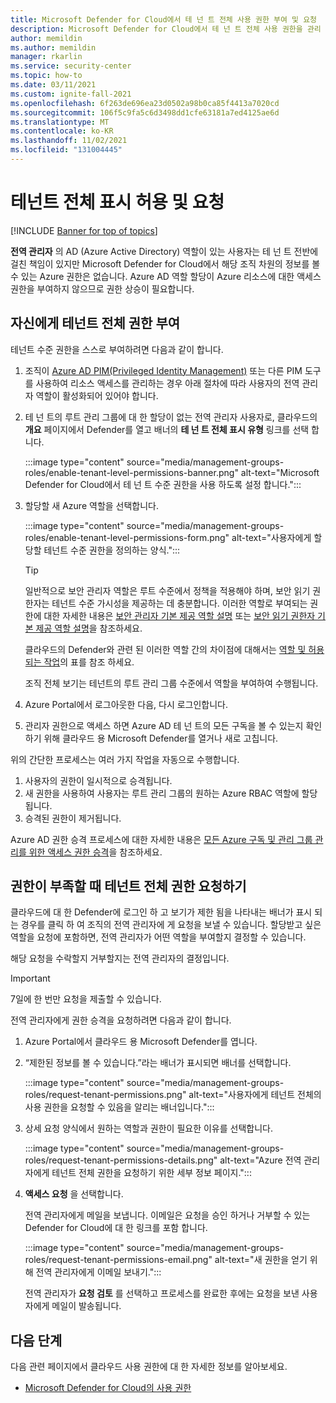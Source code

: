```yaml
---
title: Microsoft Defender for Cloud에서 테 넌 트 전체 사용 권한 부여 및 요청
description: Microsoft Defender for Cloud에서 테 넌 트 전체 사용 권한을 관리 하는 방법을 알아봅니다.
author: memildin
ms.author: memildin
manager: rkarlin
ms.service: security-center
ms.topic: how-to
ms.date: 03/11/2021
ms.custom: ignite-fall-2021
ms.openlocfilehash: 6f263de696ea23d0502a98b0ca85f4413a7020cd
ms.sourcegitcommit: 106f5c9fa5c6d3498dd1cfe63181a7ed4125ae6d
ms.translationtype: MT
ms.contentlocale: ko-KR
ms.lasthandoff: 11/02/2021
ms.locfileid: "131004445"
---
```

# <a name="grant-and-request-tenant-wide-visibility"></a>테넌트 전체 표시 허용 및 요청

[!INCLUDE [Banner for top of topics](./includes/banner.md)]

**전역 관리자** 의 AD (Azure Active Directory) 역할이 있는 사용자는 테 넌 트 전반에 걸친 책임이 있지만 Microsoft Defender for Cloud에서 해당 조직 차원의 정보를 볼 수 있는 Azure 권한은 없습니다. Azure AD 역할 할당이 Azure 리소스에 대한 액세스 권한을 부여하지 않으므로 권한 상승이 필요합니다. 

## <a name="grant-tenant-wide-permissions-to-yourself"></a>자신에게 테넌트 전체 권한 부여

테넌트 수준 권한을 스스로 부여하려면 다음과 같이 합니다.

1. 조직이 [Azure AD PIM(Privileged Identity Management)](../active-directory/privileged-identity-management/pim-configure.md) 또는 다른 PIM 도구를 사용하여 리소스 액세스를 관리하는 경우 아래 절차에 따라 사용자의 전역 관리자 역할이 활성화되어 있어야 합니다.

1. 테 넌 트의 루트 관리 그룹에 대 한 할당이 없는 전역 관리자 사용자로, 클라우드의 **개요** 페이지에서 Defender를 열고 배너의 **테 넌 트 전체 표시 유형** 링크를 선택 합니다. 

    :::image type="content" source="media/management-groups-roles/enable-tenant-level-permissions-banner.png" alt-text="Microsoft Defender for Cloud에서 테 넌 트 수준 권한을 사용 하도록 설정 합니다.":::

1. 할당할 새 Azure 역할을 선택합니다. 

    :::image type="content" source="media/management-groups-roles/enable-tenant-level-permissions-form.png" alt-text="사용자에게 할당할 테넌트 수준 권한을 정의하는 양식.":::

    > [!TIP]
    > 일반적으로 보안 관리자 역할은 루트 수준에서 정책을 적용해야 하며, 보안 읽기 권한자는 테넌트 수준 가시성을 제공하는 데 충분합니다. 이러한 역할로 부여되는 권한에 대한 자세한 내용은 [보안 관리자 기본 제공 역할 설명](../role-based-access-control/built-in-roles.md#security-admin) 또는 [보안 읽기 권한자 기본 제공 역할 설명](../role-based-access-control/built-in-roles.md#security-reader)을 참조하세요.
    >
    > 클라우드의 Defender와 관련 된 이러한 역할 간의 차이점에 대해서는 [역할 및 허용 되는 작업](permissions.md#roles-and-allowed-actions)의 표를 참조 하세요.

    조직 전체 보기는 테넌트의 루트 관리 그룹 수준에서 역할을 부여하여 수행됩니다.  

1. Azure Portal에서 로그아웃한 다음, 다시 로그인합니다.

1. 관리자 권한으로 액세스 하면 Azure AD 테 넌 트의 모든 구독을 볼 수 있는지 확인 하기 위해 클라우드 용 Microsoft Defender를 열거나 새로 고칩니다. 

위의 간단한 프로세스는 여러 가지 작업을 자동으로 수행합니다.

1. 사용자의 권한이 일시적으로 승격됩니다.
1. 새 권한을 사용하여 사용자는 루트 관리 그룹의 원하는 Azure RBAC 역할에 할당됩니다.
1. 승격된 권한이 제거됩니다.

Azure AD 권한 승격 프로세스에 대한 자세한 내용은 [모든 Azure 구독 및 관리 그룹 관리를 위한 액세스 권한 승격](../role-based-access-control/elevate-access-global-admin.md)을 참조하세요.


## <a name="request-tenant-wide-permissions-when-yours-are-insufficient"></a>권한이 부족할 때 테넌트 전체 권한 요청하기

클라우드에 대 한 Defender에 로그인 하 고 보기가 제한 됨을 나타내는 배너가 표시 되는 경우를 클릭 하 여 조직의 전역 관리자에 게 요청을 보낼 수 있습니다. 할당받고 싶은 역할을 요청에 포함하면, 전역 관리자가 어떤 역할을 부여할지 결정할 수 있습니다. 

해당 요청을 수락할지 거부할지는 전역 관리자의 결정입니다. 

> [!IMPORTANT]
> 7일에 한 번만 요청을 제출할 수 있습니다.

전역 관리자에게 권한 승격을 요청하려면 다음과 같이 합니다.

1. Azure Portal에서 클라우드 용 Microsoft Defender를 엽니다.

1. “제한된 정보를 볼 수 있습니다.”라는 배너가 표시되면 배너를 선택합니다.

    :::image type="content" source="media/management-groups-roles/request-tenant-permissions.png" alt-text="사용자에게 테넌트 전체의 사용 권한을 요청할 수 있음을 알리는 배너입니다.":::

1. 상세 요청 양식에서 원하는 역할과 권한이 필요한 이유를 선택합니다.

    :::image type="content" source="media/management-groups-roles/request-tenant-permissions-details.png" alt-text="Azure 전역 관리자에게 테넌트 전체 권한을 요청하기 위한 세부 정보 페이지.":::

1. **액세스 요청** 을 선택합니다.

    전역 관리자에게 메일을 보냅니다. 이메일은 요청을 승인 하거나 거부할 수 있는 Defender for Cloud에 대 한 링크를 포함 합니다.

    :::image type="content" source="media/management-groups-roles/request-tenant-permissions-email.png" alt-text="새 권한을 얻기 위해 전역 관리자에게 이메일 보내기.":::

    전역 관리자가 **요청 검토** 를 선택하고 프로세스를 완료한 후에는 요청을 보낸 사용자에게 메일이 발송됩니다. 

## <a name="next-steps"></a>다음 단계

다음 관련 페이지에서 클라우드 사용 권한에 대 한 자세한 정보를 알아보세요.

- [Microsoft Defender for Cloud의 사용 권한](permissions.md)
